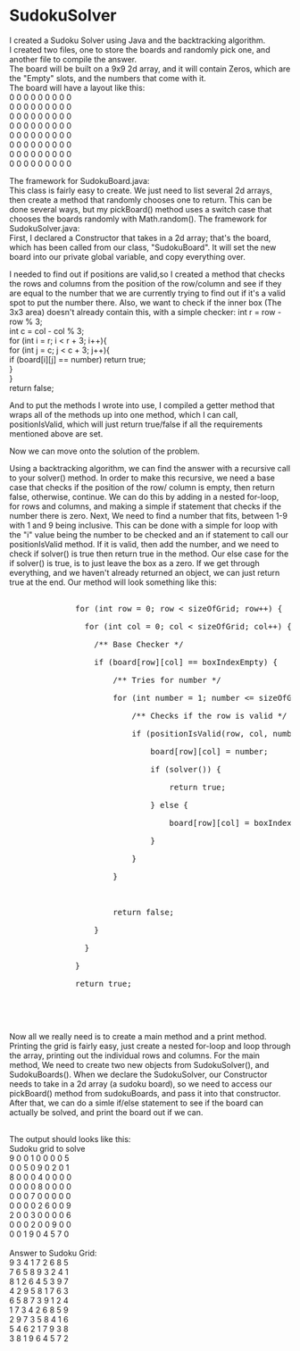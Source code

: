 # SudokuSolver
I created a Sudoku Solver using Java and the backtracking algorithm.<br/>
I created two files, one to store the boards and randomly pick one, and another file to compile the answer.<br/>
The board will be built on a 9x9 2d array, and it will contain Zeros, which are the "Empty" slots, and the numbers that come with it.<br/>
The board will have a layout like this:<br/>
            0 0 0 0 0 0 0 0 0 <br/>
            0 0 0 0 0 0 0 0 0<br/>
            0 0 0 0 0 0 0 0 0<br/>
            0 0 0 0 0 0 0 0 0<br/>
            0 0 0 0 0 0 0 0 0<br/>
            0 0 0 0 0 0 0 0 0<br/>
            0 0 0 0 0 0 0 0 0<br/>
            0 0 0 0 0 0 0 0 0<br/>
          
The framework for SudokuBoard.java:<br/>
This class is fairly easy to create. We just need to list several 2d arrays, then create a method that randomly chooses one to return. This can be done several ways, but my pickBoard() method uses a switch case that chooses the boards randomly with Math.random().
The framework for SudokuSolver.java:<br/>
First, I declared a Constructor that takes in a 2d array; that's the board, which has been called from our class, "SudokuBoard". It will set the new board into our private global variable, and copy everything over.

I needed to find out if positions are valid,so I created a method that checks the rows and columns from the position of the row/column and see if they are equal to the number that we are currently trying to find out if it's a valid spot to put the number there. Also, we want to check if the inner box (The 3x3 area) doesn't already contain this, with a simple checker:
          int r = row - row % 3;<br/>
          int c = col - col % 3;<br/>
          for (int i = r; i < r + 3; i++){<br/>
              for (int j = c; j < c + 3; j++){<br/>
                  if (board[i][j] == number) return true;<br/>
              }<br/>
          }<br/>
          return false;<br/>
            
And to put the methods I wrote into use, I compiled a getter method that wraps all of the methods up into one method, which I can call, positionIsValid, which will just return true/false if all the requirements mentioned above are set.

Now we can move onto the solution of the problem.

Using a backtracking algorithm, we can find the answer with a recursive call to your solver() method.
In order to make this recursive, we need a base case that checks if the position of the row/ column is empty, then return false, otherwise, continue. We can do this by adding in a nested for-loop, for rows and columns, and making a simple if statement that checks if the number there is zero. Next, We need to find a number that fits, between 1-9 with 1 and 9 being inclusive. This can be done with a simple for loop with the "i" value being the number to be checked and an if statement to call our positionIsValid method. If it is valid, then add the number, and we need to check if solver() is true then return true in the method. Our else case for the if solver() is true, is to just leave the box as a zero.
If we get through everything, and we haven't already returned an object, we can just return true at the end. Our method will look something like this:<br/><br/>
<pre>
              for (int row = 0; row < sizeOfGrid; row++) {<br/>
                for (int col = 0; col < sizeOfGrid; col++) {<br/>
                  /** Base Checker */<br/>
                  if (board[row][col] == boxIndexEmpty) {<br/>
                      /** Tries for number */<br/>
                      for (int number = 1; number <= sizeOfGrid; number++) {<br/>
                          /** Checks if the row is valid */<br/>
                          if (positionIsValid(row, col, number)) {<br/>
                              board[row][col] = number;<br/>
                              if (solver()) {<br/>
                                  return true;<br/>
                              } else {<br/>
                                  board[row][col] = boxIndexEmpty;                <br/>
                              }<br/>
                          }<br/>
                      }<br/>
<br/>
                      return false;<br/>
                  }<br/>
                }<br/>
              }<br/>
              return true;<br/>
            <br/>
            </pre>
Now all we really need is to create a main method and a print method. Printing the grid is fairly easy, just create a nested for-loop and loop through the array, printing out the individual rows and columns. For the main method, We need to create two new objects from SudokuSolver(), and SudokuBoards(). When we declare the SudokuSolver, our Constructor needs to take in a 2d array (a sudoku board), so we need to access our pickBoard() method from sudokuBoards, and pass it into that constructor. After that, we can do a simle if/else statement to see if the board can actually be solved, and print the board out if we can.<br/><br/>

The output should looks like this:<br/>
Sudoku grid to solve<br/>
9 0 0 1 0 0 0 0 5<br/>
0 0 5 0 9 0 2 0 1<br/>
8 0 0 0 4 0 0 0 0<br/>
0 0 0 0 8 0 0 0 0<br/>
0 0 0 7 0 0 0 0 0<br/>
0 0 0 0 2 6 0 0 9<br/>
2 0 0 3 0 0 0 0 6<br/>
0 0 0 2 0 0 9 0 0<br/>
0 0 1 9 0 4 5 7 0<br/>
<br/>
Answer to Sudoku Grid:<br/>
9 3 4 1 7 2 6 8 5<br/>
7 6 5 8 9 3 2 4 1<br/>
8 1 2 6 4 5 3 9 7<br/>
4 2 9 5 8 1 7 6 3<br/>
6 5 8 7 3 9 1 2 4<br/>
1 7 3 4 2 6 8 5 9<br/>
2 9 7 3 5 8 4 1 6<br/>
5 4 6 2 1 7 9 3 8<br/>
3 8 1 9 6 4 5 7 2<br/>
